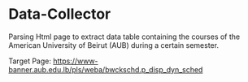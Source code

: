 # Data-Collector
Parsing Html page to extract data table containing the courses of the American University of Beirut (AUB) during a certain semester.

Target Page: https://www-banner.aub.edu.lb/pls/weba/bwckschd.p_disp_dyn_sched
